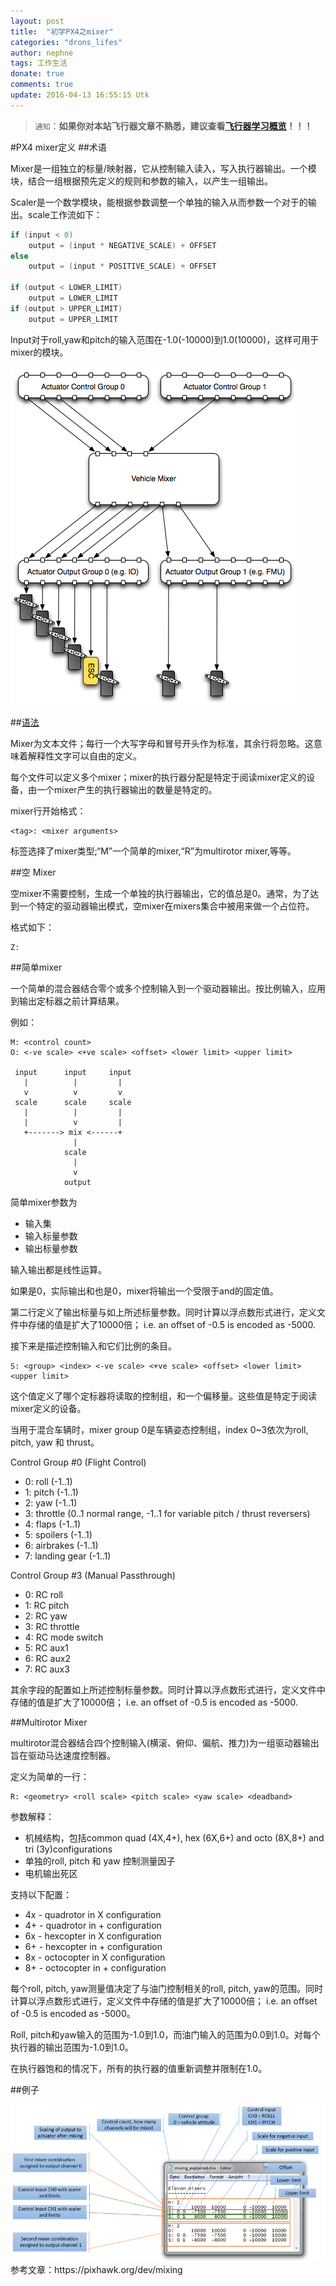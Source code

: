 ```yaml
---
layout: post
title:  "初学PX4之mixer"
categories: "drons_lifes"
author: nephne
tags: 工作生活
donate: true
comments: true
update: 2016-04-13 16:55:15 Utk
---
```

>`通知`：**如果你对本站飞行器文章不熟悉，建议查看[飞行器学习概览](/arrange/drones)！！！**

#PX4 mixer定义
##术语

Mixer是一组独立的标量/映射器，它从控制输入读入，写入执行器输出。一个模块，结合一组根据预先定义的规则和参数的输入，以产生一组输出。    

Scaler是一个数学模块，能根据参数调整一个单独的输入从而参数一个对于的输出。scale工作流如下：

```c
if (input < 0)
    output = (input * NEGATIVE_SCALE) + OFFSET
else
    output = (input * POSITIVE_SCALE) + OFFSET

if (output < LOWER_LIMIT)
    output = LOWER_LIMIT
if (output > UPPER_LIMIT)
    output = UPPER_LIMIT
```

Input对于roll,yaw和pitch的输入范围在-1.0(-10000)到1.0(10000)，这样可用于mixer的模块。

<!--more-->
<img src="/images/mixer.png" style="max-width:100%;"/>

##[语法](https://github.com/PX4/Firmware/blob/master/ROMFS/px4fmu_common/mixers/README.md)

Mixer为文本文件；每行一个大写字母和冒号开头作为标准，其余行将忽略。这意味着解释性文字可以自由的定义。    

每个文件可以定义多个mixer；mixer的执行器分配是特定于阅读mixer定义的设备，由一个mixer产生的执行器输出的数量是特定的。   

mixer行开始格式：

	<tag>: <mixer arguments>

标签选择了mixer类型;“M”一个简单的mixer,“R”为multirotor mixer,等等。

##空 Mixer

空mixer不需要控制，生成一个单独的执行器输出，它的值总是0。通常，为了达到一个特定的驱动器输出模式，空mixer在mixers集合中被用来做一个占位符。

格式如下：

	Z:

##简单mixer

一个简单的混合器结合零个或多个控制输入到一个驱动器输出。按比例输入，应用到输出定标器之前计算结果。   

<!--more-->
例如：

	M: <control count>
	O: <-ve scale> <+ve scale> <offset> <lower limit> <upper limit>

	 input      input     input
	   |          |         |
	   v          v         v
	 scale      scale     scale
	   |          |         |
	   |          v         |
	   +-------> mix <------+
	              |
	            scale
	              |
	              v
	            output

简单mixer参数为 

- 输入集
- 输入标量参数
- 输出标量参数   

输入输出都是线性运算。

如果是0，实际输出和也是0，mixer将输出一个受限于and的固定值。   

第二行定义了输出标量与如上所述标量参数。同时计算以浮点数形式进行，定义文件中存储的值是扩大了10000倍； i.e. an offset of -0.5 is encoded as -5000.   

接下来是描述控制输入和它们比例的条目。

	S: <group> <index> <-ve scale> <+ve scale> <offset> <lower limit> <upper limit>

这个值定义了哪个定标器将读取的控制组，和一个偏移量。这些值是特定于阅读mixer定义的设备。   

当用于混合车辆时，mixer group 0是车辆姿态控制组，index 0~3依次为roll, pitch, yaw 和 thrust。      

Control Group #0 (Flight Control)

- 0: roll (-1..1)
- 1: pitch (-1..1)
- 2: yaw (-1..1)
- 3: throttle (0..1 normal range, -1..1 for variable pitch / thrust reversers)
- 4: flaps (-1..1)
- 5: spoilers (-1..1)
- 6: airbrakes (-1..1)
- 7: landing gear (-1..1)

Control Group #3 (Manual Passthrough)

- 0: RC roll
- 1: RC pitch
- 2: RC yaw
- 3: RC throttle
- 4: RC mode switch
- 5: RC aux1
- 6: RC aux2
- 7: RC aux3

其余字段的配置如上所述控制标量参数。同时计算以浮点数形式进行，定义文件中存储的值是扩大了10000倍； i.e. an offset of -0.5 is encoded as -5000.      

##Multirotor Mixer

multirotor混合器结合四个控制输入(横滚、俯仰、偏航、推力)为一组驱动器输出旨在驱动马达速度控制器。   

定义为简单的一行：

	R: <geometry> <roll scale> <pitch scale> <yaw scale> <deadband>

参数解释：

- 机械结构，包括common quad (4X,4+), hex (6X,6+) and octo (8X,8+) and tri (3y)configurations
- 单独的roll, pitch 和 yaw 控制测量因子
- 电机输出死区

支持以下配置：

- 4x - quadrotor in X configuration
- 4+ - quadrotor in + configuration
- 6x - hexcopter in X configuration
- 6+ - hexcopter in + configuration
- 8x - octocopter in X configuration
- 8+ - octocopter in + configuration

每个roll, pitch, yaw测量值决定了与油门控制相关的roll, pitch, yaw的范围。同时计算以浮点数形式进行，定义文件中存储的值是扩大了10000倍； i.e. an offset of -0.5 is encoded as -5000。    

Roll, pitch和yaw输入的范围为-1.0到1.0，而油门输入的范围为0.0到1.0。对每个执行器的输出范围为-1.0到1.0。   

在执行器饱和的情况下，所有的执行器的值重新调整并限制在1.0。

##例子

<img src="/images/mixereg.png" style="max-width:100%;"/>

<br>
参考文章：https://pixhawk.org/dev/mixing